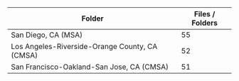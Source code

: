 | Folder                                         |   Files / Folders |
|------------------------------------------------|-------------------|
| San Diego, CA (MSA)                            |                55 |
| Los Angeles-Riverside-Orange County, CA (CMSA) |                52 |
| San Francisco-Oakland-San Jose, CA (CMSA)      |                51 |